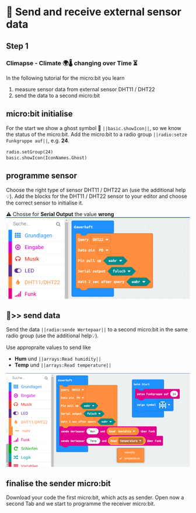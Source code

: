 # 📡 Send and receive external sensor data

## Step 1

### Climapse - Climate 🌍🌡️ changing over Time  ⏳️

In the following tutorial for the micro:bit you learn 
1. measure sensor data from external sensor DHT11 / DHT22
2. send the data to a second micro:bit

## micro:bit initialise

For the start we show a ghost symbol 👻 ``||basic.showIcon||``, so we know the status of the micro:bit. 
Add the micro:bit to a radio group ```||radio:setze Funkgruppe auf||```, e.g. **24**.

```blocks
radio.setGroup(24)
basic.showIcon(IconNames.Ghost)
```

## programme sensor

Choose the right type of sensor DHT11 / DHT22 an (use the additional help💡).
Add the blocks for the DHT11 / DHT22 sensor to your editor and choose the correct sensor to initialise it. 


⚠️ Chosse for **Serial Output** the value **wrong**
 ![Block hinzufügen](https://github.com/gitalm/-climpase----use-external-sensor/blob/master/2022-01-30_17-37.png?raw=true)

## 📡>> send data

Send the data ```||radio:sende Wertepaar||``` to a second micro:bit in the same radio group (use the additional help💡).


Use appropraite values to send like
* **Hum** und ```||arrays:Read humidity||```
* **Temp** und ```||arrays:Read temperature||```


 ![Block hinzufügen](https://github.com/gitalm/-climpase----use-external-sensor/blob/master/2022-01-30_17-44.png?raw=true)


## finalise the sender micro:bit

Download your code the first micro:bit, which acts as sender. Open now a second Tab and we start to programme the receiver micro:bit.

